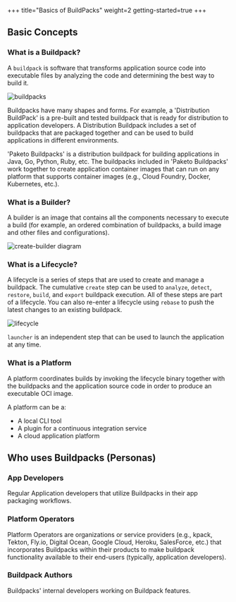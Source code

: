+++
title="Basics of BuildPacks"
weight=2
getting-started=true
+++

## Basic Concepts

### What is a Buildpack?

A `buildpack` is software that transforms application source code into
executable files by analyzing the code and determining the best way to
build it.

![buildpacks](/images/what.svg)

Buildpacks have many shapes and forms. For example, a 'Distribution BuildPack'
is a pre-built and tested buildpack that is ready for distribution to
application developers. A Distribution Buildpack includes a set of buildpacks
that are packaged together and can be used to build applications in different
environments. 

'Paketo Buildpacks' is a distribution buildpack for building applications in
Java, Go, Python, Ruby, etc. The buildpacks included in 'Paketo Buildpacks'
work together to create application container images that can run on any
platform that supports container images (e.g., Cloud Foundry, Docker,
Kubernetes, etc.).

### What is a Builder?

A builder is an image that contains all the components necessary to
execute a build (for example, an ordered combination of buildpacks, a build
image and other files and configurations).

![create-builder diagram](/images/create-builder.svg)

### What is a Lifecycle?

A lifecycle is a series of steps that are used to create and manage a
buildpack. The cumulative `create` step can be used to `analyze`, `detect`,
`restore`, `build`, and `export` buildpack execution. All of these steps are
part of a lifecycle. You can also re-enter a lifecycle using `rebase` to push
the latest changes to an existing buildpack.

![lifecycle](/images/lifecycle.png)

`launcher` is an independent step that can be used to launch the application
at any time. 

### What is a Platform

A platform coordinates builds by invoking the lifecycle binary together with
the buildpacks and the application source code in order to produce an
executable OCI image.

A platform can be a:

- A local CLI tool
- A plugin for a continuous integration service
- A cloud application platform

## Who uses Buildpacks (Personas)

### App Developers

Regular Application developers that utilize Buildpacks in their app packaging
workflows.

### Platform Operators

Platform Operators are organizations or service providers (e.g., kpack,
Tekton, Fly.io, Digital Ocean, Google Cloud, Heroku, SalesForce, etc.) that
incorporates Buildpacks within their products to make buildpack functionality
available to their end-users (typically, application developers). 

### Buildpack Authors

Buildpacks' internal developers working on Buildpack features.